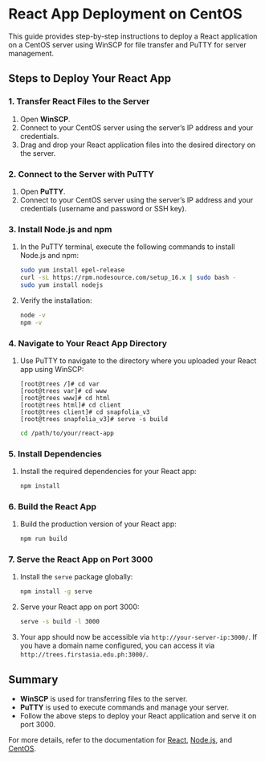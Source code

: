 # React App Deployment on CentOS

This guide provides step-by-step instructions to deploy a React application on a CentOS server using WinSCP for file transfer and PuTTY for server management.

## Steps to Deploy Your React App

### 1. Transfer React Files to the Server

1. Open **WinSCP**.
2. Connect to your CentOS server using the server’s IP address and your credentials.
3. Drag and drop your React application files into the desired directory on the server.

### 2. Connect to the Server with PuTTY

1. Open **PuTTY**.
2. Connect to your CentOS server using the server’s IP address and your credentials (username and password or SSH key).

### 3. Install Node.js and npm

1. In the PuTTY terminal, execute the following commands to install Node.js and npm:

    ```bash
    sudo yum install epel-release
    curl -sL https://rpm.nodesource.com/setup_16.x | sudo bash -
    sudo yum install nodejs
    ```

2. Verify the installation:

    ```bash
    node -v
    npm -v
    ```

### 4. Navigate to Your React App Directory

1. Use PuTTY to navigate to the directory where you uploaded your React app using WinSCP:

    ```
    [root@trees /]# cd var
    [root@trees var]# cd www
    [root@trees www]# cd html
    [root@trees html]# cd client
    [root@trees client]# cd snapfolia_v3
    [root@trees snapfolia_v3]# serve -s build
    ```

    ```bash
    cd /path/to/your/react-app
    ```

### 5. Install Dependencies

1. Install the required dependencies for your React app:

    ```bash
    npm install
    ```

### 6. Build the React App

1. Build the production version of your React app:

    ```bash
    npm run build
    ```

### 7. Serve the React App on Port 3000

1. Install the `serve` package globally:

    ```bash
    npm install -g serve
    ```

2. Serve your React app on port 3000:

    ```bash
    serve -s build -l 3000
    ```

3. Your app should now be accessible via `http://your-server-ip:3000/`. If you have a domain name configured, you can access it via `http://trees.firstasia.edu.ph:3000/`.

## Summary

- **WinSCP** is used for transferring files to the server.
- **PuTTY** is used to execute commands and manage your server.
- Follow the above steps to deploy your React application and serve it on port 3000.

For more details, refer to the documentation for [React](https://reactjs.org/docs/getting-started.html), [Node.js](https://nodejs.org/en/docs/), and [CentOS](https://www.centos.org/docs/).

